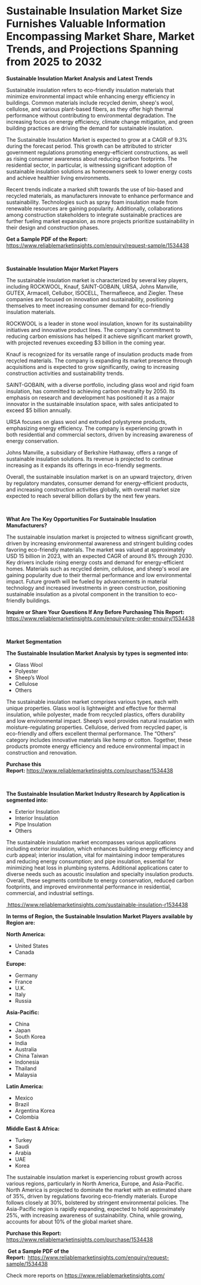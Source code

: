 <p><h1>Sustainable Insulation Market Size Furnishes Valuable Information Encompassing Market Share, Market Trends, and Projections Spanning from 2025 to 2032</h1></p><p><strong>Sustainable Insulation Market Analysis and Latest Trends</strong></p>
<p><p>Sustainable insulation refers to eco-friendly insulation materials that minimize environmental impact while enhancing energy efficiency in buildings. Common materials include recycled denim, sheep's wool, cellulose, and various plant-based fibers, as they offer high thermal performance without contributing to environmental degradation. The increasing focus on energy efficiency, climate change mitigation, and green building practices are driving the demand for sustainable insulation.</p><p>The Sustainable Insulation Market is expected to grow at a CAGR of 9.3% during the forecast period. This growth can be attributed to stricter government regulations promoting energy-efficient constructions, as well as rising consumer awareness about reducing carbon footprints. The residential sector, in particular, is witnessing significant adoption of sustainable insulation solutions as homeowners seek to lower energy costs and achieve healthier living environments.</p><p>Recent trends indicate a marked shift towards the use of bio-based and recycled materials, as manufacturers innovate to enhance performance and sustainability. Technologies such as spray foam insulation made from renewable resources are gaining popularity. Additionally, collaborations among construction stakeholders to integrate sustainable practices are further fueling market expansion, as more projects prioritize sustainability in their design and construction phases.</p></p>
<p><strong>Get a Sample PDF of the Report:&nbsp;</strong> <a href="https://www.reliablemarketinsights.com/enquiry/request-sample/1534438?utm_campaign=2258&utm_medium=2&utm_source=Github&utm_content=ia&utm_term=30012025&utm_id=sustainable-insulation">https://www.reliablemarketinsights.com/enquiry/request-sample/1534438</a></p>
<p>&nbsp;</p>
<p><strong>Sustainable Insulation Major Market Players</strong></p>
<p><p>The sustainable insulation market is characterized by several key players, including ROCKWOOL, Knauf, SAINT-GOBAIN, URSA, Johns Manville, GUTEX, Armacell, Cellubor, ISOCELL, Thermafleece, and Ziegler. These companies are focused on innovation and sustainability, positioning themselves to meet increasing consumer demand for eco-friendly insulation materials.</p><p>ROCKWOOL is a leader in stone wool insulation, known for its sustainability initiatives and innovative product lines. The company's commitment to reducing carbon emissions has helped it achieve significant market growth, with projected revenues exceeding $3 billion in the coming year.</p><p>Knauf is recognized for its versatile range of insulation products made from recycled materials. The company is expanding its market presence through acquisitions and is expected to grow significantly, owing to increasing construction activities and sustainability trends.</p><p>SAINT-GOBAIN, with a diverse portfolio, including glass wool and rigid foam insulation, has committed to achieving carbon neutrality by 2050. Its emphasis on research and development has positioned it as a major innovator in the sustainable insulation space, with sales anticipated to exceed $5 billion annually.</p><p>URSA focuses on glass wool and extruded polystyrene products, emphasizing energy efficiency. The company is experiencing growth in both residential and commercial sectors, driven by increasing awareness of energy conservation.</p><p>Johns Manville, a subsidiary of Berkshire Hathaway, offers a range of sustainable insulation solutions. Its revenue is projected to continue increasing as it expands its offerings in eco-friendly segments.</p><p>Overall, the sustainable insulation market is on an upward trajectory, driven by regulatory mandates, consumer demand for energy-efficient products, and increasing construction activities globally, with overall market size expected to reach several billion dollars by the next few years.</p></p>
<p>&nbsp;</p>
<p><strong>What Are The Key Opportunities For Sustainable Insulation Manufacturers?</strong></p>
<p><p>The sustainable insulation market is projected to witness significant growth, driven by increasing environmental awareness and stringent building codes favoring eco-friendly materials. The market was valued at approximately USD 15 billion in 2023, with an expected CAGR of around 8% through 2030. Key drivers include rising energy costs and demand for energy-efficient homes. Materials such as recycled denim, cellulose, and sheep's wool are gaining popularity due to their thermal performance and low environmental impact. Future growth will be fueled by advancements in material technology and increased investments in green construction, positioning sustainable insulation as a pivotal component in the transition to eco-friendly buildings.</p></p>
<p><strong>Inquire or Share Your Questions If Any Before Purchasing This Report:</strong> <a href="https://www.reliablemarketinsights.com/enquiry/pre-order-enquiry/1534438?utm_campaign=2258&utm_medium=2&utm_source=Github&utm_content=ia&utm_term=30012025&utm_id=sustainable-insulation">https://www.reliablemarketinsights.com/enquiry/pre-order-enquiry/1534438</a></p>
<p>&nbsp;</p>
<p><strong>Market Segmentation</strong></p>
<p><strong>The Sustainable Insulation Market Analysis by types is segmented into:</strong></p>
<p><ul><li>Glass Wool</li><li>Polyester</li><li>Sheep’s Wool</li><li>Cellulose</li><li>Others</li></ul></p>
<p><p>The sustainable insulation market comprises various types, each with unique properties. Glass wool is lightweight and effective for thermal insulation, while polyester, made from recycled plastics, offers durability and low environmental impact. Sheep’s wool provides natural insulation with moisture-regulating properties. Cellulose, derived from recycled paper, is eco-friendly and offers excellent thermal performance. The “Others” category includes innovative materials like hemp or cotton. Together, these products promote energy efficiency and reduce environmental impact in construction and renovation.</p></p>
<p><strong>Purchase this Report:&nbsp;</strong><a href="https://www.reliablemarketinsights.com/purchase/1534438?utm_campaign=2258&utm_medium=2&utm_source=Github&utm_content=ia&utm_term=30012025&utm_id=sustainable-insulation">https://www.reliablemarketinsights.com/purchase/1534438</a></p>
<p>&nbsp;</p>
<p><strong>The Sustainable Insulation Market Industry Research by Application is segmented into:</strong></p>
<p><ul><li>Exterior Insulation</li><li>Interior Insulation</li><li>Pipe Insulation</li><li>Others</li></ul></p>
<p><p>The sustainable insulation market encompasses various applications including exterior insulation, which enhances building energy efficiency and curb appeal; interior insulation, vital for maintaining indoor temperatures and reducing energy consumption; and pipe insulation, essential for minimizing heat loss in plumbing systems. Additional applications cater to diverse needs such as acoustic insulation and specialty insulation products. Overall, these segments contribute to energy conservation, reduced carbon footprints, and improved environmental performance in residential, commercial, and industrial settings.</p></p>
<p><a href="https://www.reliablemarketinsights.com/sustainable-insulation-r1534438?utm_campaign=2258&utm_medium=2&utm_source=Github&utm_content=ia&utm_term=30012025&utm_id=sustainable-insulation">&nbsp;https://www.reliablemarketinsights.com/sustainable-insulation-r1534438</a></p>
<p><strong>In terms of Region, the Sustainable Insulation Market Players available by Region are:</strong></p>
<p>
    <p> <strong> North America: </strong>
        <ul>
            <li>United States</li>
            <li>Canada</li>
        </ul>
        </p> 
    <p> <strong> Europe: </strong>
        <ul>
            <li>Germany</li>
            <li>France</li>
            <li>U.K.</li>
            <li>Italy</li>
            <li>Russia</li>
        </ul>
        </p> 
    <p> <strong> Asia-Pacific: </strong>
        <ul>
            <li>China</li>
            <li>Japan</li>
            <li>South Korea</li>
            <li>India</li>
            <li>Australia</li>
            <li>China Taiwan</li>
            <li>Indonesia</li>
            <li>Thailand</li>
            <li>Malaysia</li>
        </ul>
        </p> 
    <p> <strong> Latin America: </strong>
        <ul>
            <li>Mexico</li>
            <li>Brazil</li>
            <li>Argentina Korea</li>
            <li>Colombia</li>
        </ul>
        </p> 
    <p> <strong> Middle East & Africa: </strong>
        <ul>
            <li>Turkey</li>
            <li>Saudi</li>
            <li>Arabia</li>
            <li>UAE</li>
            <li>Korea</li>
        </ul>
    </p>
    </p>
<p><p>The sustainable insulation market is experiencing robust growth across various regions, particularly in North America, Europe, and Asia-Pacific. North America is projected to dominate the market with an estimated share of 35%, driven by regulations favoring eco-friendly materials. Europe follows closely at 30%, bolstered by stringent environmental policies. The Asia-Pacific region is rapidly expanding, expected to hold approximately 25%, with increasing awareness of sustainability. China, while growing, accounts for about 10% of the global market share.</p></p>
<p><strong>Purchase this Report: </strong><a href="https://www.reliablemarketinsights.com/purchase/1534438?utm_campaign=2258&utm_medium=2&utm_source=Github&utm_content=ia&utm_term=30012025&utm_id=sustainable-insulation">https://www.reliablemarketinsights.com/purchase/1534438</a></p>
<p>&nbsp;<strong>Get a Sample PDF of the Report:&nbsp;&nbsp;</strong><a href="https://www.reliablemarketinsights.com/enquiry/request-sample/1534438?utm_campaign=2258&utm_medium=2&utm_source=Github&utm_content=ia&utm_term=30012025&utm_id=sustainable-insulation">https://www.reliablemarketinsights.com/enquiry/request-sample/1534438</a></p>
<p><strong></strong></p>
<p>Check more reports on <a href="https://www.reliablemarketinsights.com/?utm_campaign=2258&utm_medium=2&utm_source=Github&utm_content=ia&utm_term=30012025&utm_id=sustainable-insulation">https://www.reliablemarketinsights.com/</a></p>